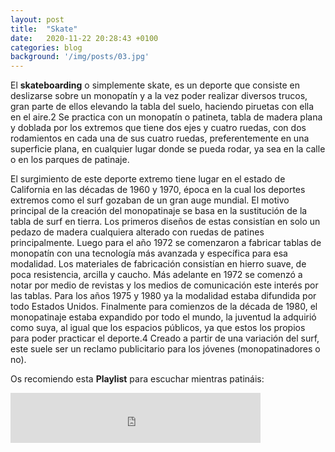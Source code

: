 ```yaml
---
layout: post
title:  "Skate"
date:   2020-11-22 20:28:43 +0100
categories: blog
background: '/img/posts/03.jpg'
---
```


El **skateboarding** o simplemente skate, es un deporte que consiste en deslizarse sobre un monopatín y a la vez poder realizar diversos trucos, gran parte de ellos elevando la tabla del suelo, haciendo piruetas con ella en el aire.2​ Se practica con un monopatín o patineta, tabla de madera plana y doblada por los extremos que tiene dos ejes y cuatro ruedas, con dos rodamientos en cada una de sus cuatro ruedas, preferentemente en una superficie plana, en cualquier lugar donde se pueda rodar, ya sea en la calle o en los parques de patinaje.

El surgimiento de este deporte extremo tiene lugar en el estado de California en las décadas de 1960 y 1970, época en la cual los deportes extremos como el surf gozaban de un gran auge mundial. El motivo principal de la creación del monopatinaje se basa en la sustitución de la tabla de surf en tierra. Los primeros diseños de estas consistían en solo un pedazo de madera cualquiera alterado con ruedas de patines principalmente. Luego para el año 1972 se comenzaron a fabricar tablas de monopatín con una tecnología más avanzada y específica para esa modalidad. Los materiales de fabricación consistían en hierro suave, de poca resistencia, arcilla y caucho. Más adelante en 1972 se comenzó a notar por medio de revistas y los medios de comunicación este interés por las tablas. Para los años 1975 y 1980 ya la modalidad estaba difundida por todo Estados Unidos. Finalmente para comienzos de la década de 1980, el monopatinaje estaba expandido por todo el mundo, la juventud la adquirió como suya, al igual que los espacios públicos, ya que estos los propios para poder practicar el deporte.4​ Creado a partir de una variación del surf, este suele ser un reclamo publicitario para los jóvenes (monopatinadores o no).

Os recomiendo esta **Playlist** para escuchar mientras patináis:

<iframe src="https://open.spotify.com/embed/playlist/1oDPiYzELW5DTSa81wy04E" width="400" height="80" frameborder="0" allowtransparency="true" allow="encrypted-media"></iframe>
